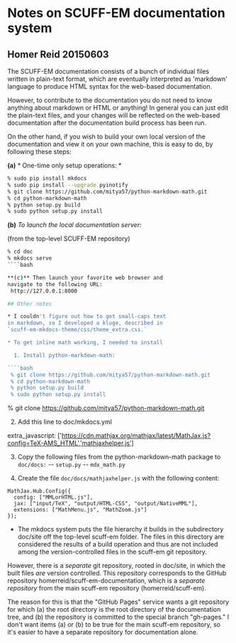 # Notes on SCUFF-EM documentation system

## Homer Reid 20150603

The SCUFF-EM documentation consists of a bunch of
individual files written in plain-text format,
which are eventually interpreted as 'markdown'
language to produce HTML syntax for the 
web-based documentation.

However, to contribute to the documentation you
do not need to know anything about markdown or 
HTML or anything! In general you can just edit
the plain-text files, and your changes will
be reflected on the web-based documentation
after the documentation build process has been
run.

On the other hand, if you wish to build your own
local version of the documentation and view it 
on your own machine, this is easy to do, by 
following these steps:

**(a)** * One-time only setup operations: *

````bash
% sudo pip install mkdocs
% sudo pip install --upgrade pyinotify
% git clone https://github.com/mitya57/python-markdown-math.git
% cd python-markdown-math 
% python setup.py build
% sudo python setup.py install
````

**(b)** *To launch the local documentation server:*

(from the top-level SCUFF-EM repository)

````bash
% cd doc
% mkdocs serve
````bash

**(c)** Then launch your favorite web browser and
navigate to the following URL:
 http://127.0.0.1:8000

## Other notes

* I couldn't figure out how to get small-caps text
in markdown, so I developed a kluge, described in 
`scuff-em-mkdocs-theme/css/theme_extra.css.`

* To get inline math working, I needed to install

  1. Install python-markdown-math:

````bash
 % git clone https://github.com/mitya57/python-markdown-math.git
 % cd python-markdown-math 
 % python setup.py build
 % sudo python setup.py install
````

 % git clone https://github.com/mitya57/python-markdown-math.git

  2. Add this line to doc/mkdocs.yml

extra_javascript: ['https://cdn.mathjax.org/mathjax/latest/MathJax.js?config=TeX-AMS_HTML','mathjaxhelper.js']

  3. Copy the following files from the python-markdown-math package to `doc/docs:`
    -- `setup.py`
    -- `mdx_math.py`

  4. Create the file `doc/docs/mathjaxhelper.js` with the following content:

````
MathJax.Hub.Config({
  config: ["MMLorHTML.js"],
  jax: ["input/TeX", "output/HTML-CSS", "output/NativeMML"],
  extensions: ["MathMenu.js", "MathZoom.js"]
});
````

* The mkdocs system puts the file hierarchy it builds in 
the subdirectory doc/site off the top-level scuff-em 
folder. The files in this directory are considered the
results of a build operation and thus are not included
among the version-controlled files in the scuff-em git
repository.

However, there is a *separate* git repository, rooted in
doc/site, in which the built files *are* version controlled.
This repository corresponds to the GitHub repository
homerreid/scuff-em-documentation, which is a *separate
repository* from the main scuff-em repository 
(homerreid/scuff-em). 

The reason for this is that the "GitHub Pages" service
wants a git repository for which (a) the root directory 
is the root directory of the documentation tree, and 
(b) the repository is committed to the special branch
"gh-pages." I don't want items (a) or (b) to be true 
for the main scuff-em repository, so it's easier to
have a separate repository for documentation alone.
